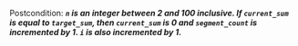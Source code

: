Postcondition: ***`n` is an integer between 2 and 100 inclusive. If `current_sum` is equal to `target_sum`, then `current_sum` is 0 and `segment_count` is incremented by 1. `i` is also incremented by 1.***